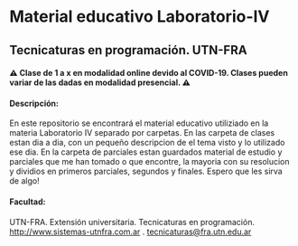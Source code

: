# Material educativo Laboratorio-IV

## Tecnicaturas en programación. UTN-FRA

#### ⚠️ Clase de 1 a x en modalidad online devido al COVID-19. Clases pueden variar de las dadas en modalidad presencial. ⚠️

#### Descripción:

En este repositorio se encontrará el material educativo utiliziado en la materia Laboratorio IV separado por carpetas.
En las carpeta de clases estan dia a dia, con un pequeño descripcion de el tema visto y lo utilizado ese dia.
En la carpeta de parciales estan guardados material de estudio y parciales que me han tomado o que encontre, la mayoria con su resolucion y dividios en primeros parciales, segundos y finales. 
Espero que les sirva de algo!

#### Facultad:
UTN-FRA. Extensión universitaria. Tecnicaturas en programación. http://www.sistemas-utnfra.com.ar . tecnicaturas@fra.utn.edu.ar
